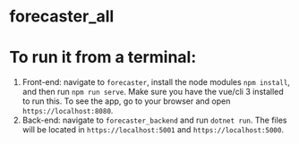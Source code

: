 # forecaster_all

# To run it from a terminal:
1. Front-end: navigate to `forecaster`, install the node modules `npm install`, and then run `npm run serve`. Make sure you have the vue/cli 3 installed to run this. To see the app, go to your browser and open `https://localhost:8080`.
2. Back-end: navigate to `forecaster_backend` and run `dotnet run`. The files will be located in `https://localhost:5001` and `https://localhost:5000`.

